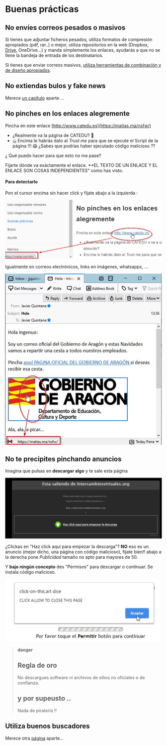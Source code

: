 # Buenas prácticas

## No envíes correos pesados o masivos

Si tienes que adjuntar ficheros pesados, utiliza formatos de compresión apropiados (pdf, rar..) o mejor, utiliza repositorios en la web (Dropbox, [Drive](https://catedu.github.io/soportes-informaticos-profesorado/publicar.html), OneDrive...) y manda símplemente los enlaces, ayudarás a que no se llene la bandeja de entrada de los destinatarios.

Si tienes que enviar correos masivos, [utiliza herramientas de combinación y de diseño apropiados](https://catedu.github.io/soportes-informaticos-profesorado/correo1.html).


## No extiendas bulos y fake news
Merece [un capítulo](bulo.md) aparte ...

## No pinches en los enlaces alegremente

Pincha en este enlace [http://www.catedu.es](https://matias.ma/nsfw/)

* ¿Realmente va la página de CATEDU? 🤔
* ¡¡¡ Encima le habrás dato al *Trust me* para que se ejecute el Script de la página !!!  😱 ¿Sabes que podrías haber ejecutado código malicioso ??

¿ Qué puedo hacer para que esto no me pase?

Fijarte dónde va exáctamente el enlace. **EL TEXTO DE UN ENLACE Y EL ENLACE SON COSAS INDEPENDIENTES" como has visto.

#### Para detectarlo

Pon el cursor encima sin hacer click y fíjate abajo a la izquierda :

![](/assets/enlaces.jpg)

Igualmente en correos electrónicos, links en imágenes, whatsapps, ...

![](/assets/enlaces2.jpg)

## No te precipites pinchando anuncios

Imagina que pulsas en **descargar algo** y te sale esta página

![](/assets/descarga2.jpg)

¿Clickas en "Haz click aquí para empezar la descarga"? **NO** eso es un anuncio (mejor dicho, una página con código malicioso), fíjate bien!! abajo a la derecha pone *Publicidad* tamaño no apto para mayores de 50.

Y **bajo ningún concepto** des "Permisos" para descargar o continuar. Se instala código malicioso.

![](/assets/descarga3.jpg)

>**danger**
>## Regla de oro
> No descargues software ni archivos de sitios no oficiales o de confianza.
> ## y por supeusto ..
> Nada de piratería  !!

## Utiliza buenos buscadores
Merece otra [página](internet.md) aparte...

